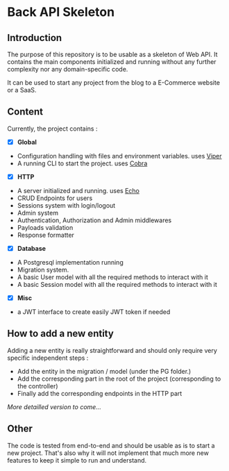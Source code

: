 # Back API Skeleton

## Introduction

The purpose of this repository is to be usable as a skeleton of Web API. It contains the main components initialized and running without any further complexity nor
any domain-specific code.

It can be used to start any project from the blog to a E-Commerce website or a SaaS.

## Content

Currently, the project contains :
- [x] **Global**
- Configuration handling with files and environment variables. uses [Viper](https://github.com/spf13/viper)
- A running CLI to start the project. uses [Cobra](https://github.com/spf13/cobra)
- [x] **HTTP**
- A server initialized and running. uses [Echo](https://github.com/labstack/echo)
- CRUD Endpoints for users
- Sessions system with login/logout
- Admin system
- Authentication, Authorization and Admin middlewares
- Payloads validation
- Response formatter
- [x] **Database**
- A Postgresql implementation running
- Migration system.
- A basic User model with all the required methods to interact with it
- A basic Session model with all the required methods to interact with it
- [x] **Misc**
- a JWT interface to create easily JWT token if needed

## How to add a new entity

Adding a new entity is really straightforward and should only require very specific independent steps : 
- Add the entity in the migration / model (under the PG folder.)
- Add the corresponding part in the root of the project (corresponding to the controller)
- Finally add the corresponding endpoints in the HTTP part

_More detailled version to come..._

## Other

The code is tested from end-to-end and should be usable as is to start a new project.
That's also why it will not implement that much more new features to keep it simple to run and understand.
